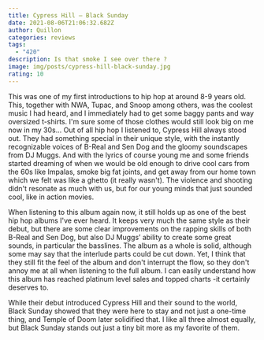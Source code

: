 ```yaml
---
title: Cypress Hill – Black Sunday
date: 2021-08-06T21:06:32.682Z
author: Quillon
categories: reviews
tags:
  - "420"
description: Is that smoke I see over there ?
image: img/posts/cypress-hill-black-sunday.jpg
rating: 10
---
```

This was one of my first introductions to hip hop at around 8-9 years old. This, together with NWA, Tupac, and Snoop among others, was the coolest music I had heard, and I immediately had to get some baggy pants and way oversized t-shirts. I'm sure some of those clothes would still look big on me now in my 30s...
Out of all hip hop I listened to, Cypress Hill always stood out. They had something special in their unique style, with the instantly recognizable voices of B-Real and Sen Dog and the gloomy soundscapes from DJ Muggs. And with the lyrics of course young me and some friends started dreaming of when we would be old enough to drive cool cars from the 60s like Impalas, smoke big fat joints, and get away from our home town which we felt was like a ghetto (it really wasn't). The violence and shooting didn't resonate as much with us, but for our young minds that just sounded cool, like in action movies.

When listening to this album again now, it still holds up as one of the best hip hop albums I've ever heard. It keeps very much the same style as their debut, but there are some clear improvements on the rapping skills of both B-Real and Sen Dog, but also DJ Muggs’ ability to create some great sounds, in particular the basslines. The album as a whole is solid, although some may say that the interlude parts could be cut down. Yet, I think that they still fit the feel of the album and don't interrupt the flow, so they don't annoy me at all when listening to the full album. I can easily understand how this album has reached platinum level sales and topped charts -it certainly deserves to.

While their debut introduced Cypress Hill and their sound to the world, Black Sunday showed that they were here to stay and not just a one-time thing, and Temple of Doom later solidified that. I like all three almost equally, but Black Sunday stands out just a tiny bit more as my favorite of them.